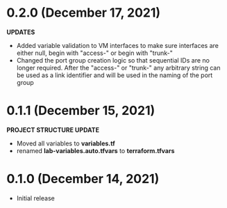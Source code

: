 # 0.2.0 (December 17, 2021)
**UPDATES**
- Added variable validation to VM interfaces to make sure interfaces are either null, begin with "access-" or begin with "trunk-"
- Changed the port group creation logic so that sequential IDs are no longer required. After the "access-" or "trunk-" any arbitrary string can be used as a link identifier and will be used in the naming of the port group

# 0.1.1 (December 15, 2021)
**PROJECT STRUCTURE UPDATE**
- Moved all variables to **variables.tf**
- renamed **lab-variables.auto.tfvars** to **terraform.tfvars**

# 0.1.0 (December 14, 2021)
- Initial release